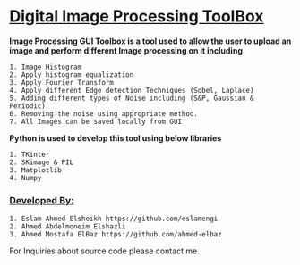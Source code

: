 # <ins>Digital Image Processing ToolBox</ins>  

**Image Processing GUI Toolbox is a tool used to allow the user to upload an image and perform different Image processing on it including**  

    1. Image Histogram  
    2. Apply histogram equalization
    3. Apply Fourier Transform
    4. Apply different Edge detection Techniques (Sobel, Laplace)  
    5. Adding different types of Noise including (S&P, Gaussian & Periodic)
    6. Removing the noise using appropriate method.
    7. All Images can be saved locally from GUI

**Python is used to develop this tool using below libraries**  

    1. TKinter
    2. SKimage & PIL
    3. Matplotlib
    4. Numpy
    
### <ins>Developed By:</ins>  

    1. Eslam Ahmed Elsheikh https://github.com/eslamengi
    2. Ahmed Abdelmoneim Elshazli 
    3. Ahmed Mostafa ElBaz https://github.com/ahmed-elbaz

For Inquiries about source code please contact me.
